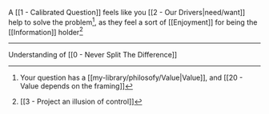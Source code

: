 A [[1 - Calibrated Question]] feels like you [[2 - Our Drivers|need/want]] help to solve the problem[^2], as they feel a sort of [[Enjoyment]] for being the [[Information]] holder[^1]

---

Understanding of [[0 - Never Split The Difference]]

[^1]: [[3 - Project an illusion of control]]

[^2]: Your question has a [[my-library/philosofy/Value|Value]], and [[20 - Value depends on the framing]]
